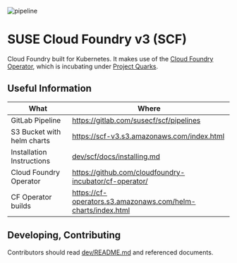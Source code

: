 ![pipeline](https://gitlab.com/susecf/scf/badges/v3-develop/pipeline.svg)

# SUSE Cloud Foundry v3 (SCF)

Cloud Foundry built for Kubernetes.
It makes use of the [Cloud Foundry Operator](https://github.com/cloudfoundry-incubator/cf-operator/), which is incubating under [Project Quarks](https://www.cloudfoundry.org/project-quarks/).

## Useful Information

| What                       | Where                                                        |
| -------------------------- | ------------------------------------------------------------ |
| GitLab Pipeline            | https://gitlab.com/susecf/scf/pipelines                      |
| S3 Bucket with helm charts | https://scf-v3.s3.amazonaws.com/index.html                   |
| Installation Instructions  | [dev/scf/docs/installing.md](dev/scf/docs/installing.md)     |
| Cloud Foundry Operator     | https://github.com/cloudfoundry-incubator/cf-operator/       |
| CF Operator builds         | https://cf-operators.s3.amazonaws.com/helm-charts/index.html |

## Developing, Contributing

Contributors should read [dev/README.md](dev/README.md) and referenced documents.

